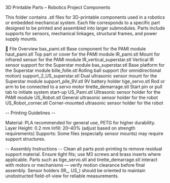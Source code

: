 3D Printable Parts – Robotics Project Components

This folder contains .stl files for 3D-printable components used in a robotics or embedded mechanical system. Each file corresponds to a specific part designed to be printed and assembled into larger submodules. Parts include supports for sensors, mechanical linkages, structural frames, and power supply mounts.

📁 File Overview
bas_pami.stl                Base component for the PAMI module
haut_pami.stl	            Top part or cover for the PAMI module
IR_pami.stl 	            Mount for infrared sensor for the PAMI module
IR_vertical_superstar.stl	Vertical IR sensor support for the Superstar module
bas_superstar.stl	        Base platform for the Superstar module
bille_folle.stl	            Rolling ball support (for omnidirectional motion)
support_2_US_superstar.stl	Dual ultrasonic sensor mount for the Superstar module
support_pile_9V.stl	        9V battery holder
tige_servo.stl	            Rod or arm to be connected to a servo motor
tirette_demarrage.stl	    Start pin or pull tab to initiate system start-up
US_Pami.stl	                Ultrasonic sensor holder for the PAMI module
US_Robot.stl	            General ultrasonic sensor holder for the robot
US_Robot_corner.stl	        Corner-mounted ultrasonic sensor holder for the robot

-- Printing Guidelines --

Material: PLA recommended for general use, PETG for higher durability.
Layer Height: 0.2 mm
Infill: 20–40% (adjust based on strength requirements)
Supports: Some files (especially sensor mounts) may require support structures.

-- Assembly Instructions --
Clean all parts post-printing to remove residual support material.
Ensure tight fits; use M3 screws and brass inserts where applicable.
Parts such as tige_servo.stl and tirette_demarrage.stl interact with motors or mechanisms — verify motion clearance before final assembly.
Sensor holders (IR_*, US_*) should be oriented to maintain unobstructed field-of-view for reliable measurements.